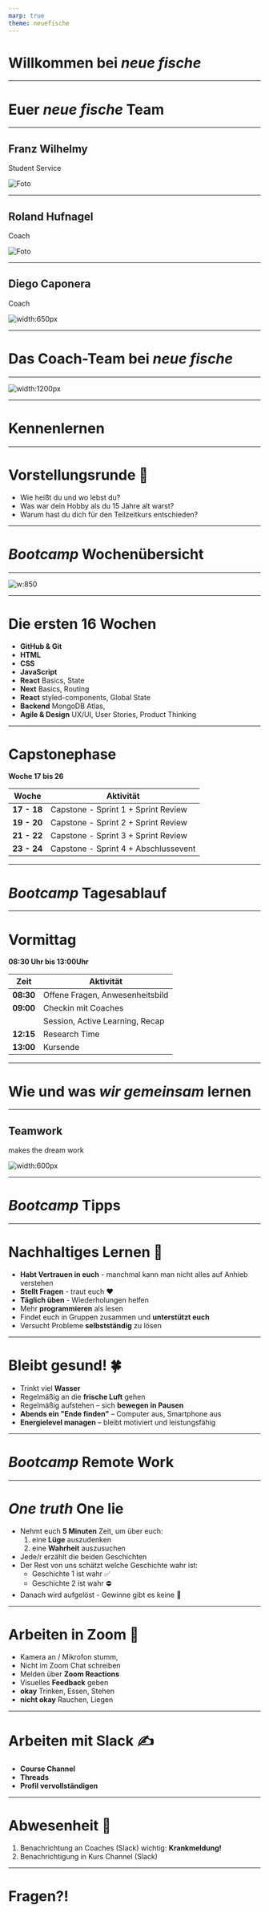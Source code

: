 ```yaml
---
marp: true
theme: neuefische
---
```


<!-- _class: intro-slide granite -->

# Willkommen bei _neue fische_

---

<!-- _class: big-headline granite -->

# Euer _neue fische_ Team

---

<!-- class: image-profile -->

## Franz Wilhelmy

Student Service

![Foto](images/franz_wilhelmy.jpg)

---

<!-- class: image-profile -->

## Roland Hufnagel

Coach

![Foto](images/roland_hufnagel.jpeg)

---

<!-- class: image-profile -->

## Diego Caponera

Coach

![width:650px](images/diego_caponera.jpeg)

---

<!-- _class: big-headline granite-->

# Das Coach-Team bei _neue fische_

---

<!-- _class: image-center -->

![width:1200px](images/neuefische_coaches_all.png)

---

<!-- _class: big-headline granite-->

# Kennenlernen

---

<!-- _class: bullet-points -->

# Vorstellungsrunde 👋

- Wie heißt du und wo lebst du?
- Was war dein Hobby als du 15 Jahre alt warst?
- Warum hast du dich für den Teilzeitkurs entschieden?

---

<!-- _class: big-headline granite-->

# _Bootcamp_ Wochenübersicht

---

<!-- _class: image-center -->

![w:850](images/course_schedule_part_time.png)

---

<!-- _class: bullet-points small-->

# Die ersten 16 Wochen

- **GitHub & Git**
- **HTML**
- **CSS**
- **JavaScript**
- **React** Basics, State
- **Next** Basics, Routing
- **React** styled-components, Global State
- **Backend** MongoDB Atlas,
- **Agile & Design** UX/UI, User Stories, Product Thinking

---

<!-- _class: bullet-points small-->

# Capstonephase

**Woche 17 bis 26**

| Woche       | Aktivität                            |
| ----------- | ------------------------------------ |
| **17 - 18** | Capstone - Sprint 1 + Sprint Review  |
| **19 - 20** | Capstone - Sprint 2 + Sprint Review  |
| **21 - 22** | Capstone - Sprint 3 + Sprint Review  |
| **23 - 24** | Capstone - Sprint 4 + Abschlussevent |

---

<!-- _class: big-headline granite-->

# _Bootcamp_ Tagesablauf

---

<!-- _class: bullet-points small-->

# Vormittag

**08:30 Uhr bis 13:00Uhr**

| Zeit      | Aktivität                       |
| --------- | ------------------------------- |
| **08:30** | Offene Fragen, Anwesenheitsbild |
| **09:00** | Checkin mit Coaches             |
|           | Session, Active Learning, Recap |
| **12:15** | Research Time                   |
| **13:00** | Kursende                        |

---

<!-- _class: big-headline granite-->

# Wie und was _wir gemeinsam_ lernen

---

## Teamwork

makes the dream work

![width:600px](images/team-work-dream-work.jpg)

---

<!-- _class: big-headline granite-->

# _Bootcamp_ Tipps

---

<!-- _class: bullet-points small-->

# Nachhaltiges Lernen 📖

- **Habt Vertrauen in euch** - manchmal kann man nicht
  alles auf Anhieb verstehen
- **Stellt Fragen** - traut euch ❤️
- **Täglich üben** - Wiederholungen helfen
- Mehr **programmieren** als lesen
- Findet euch in Gruppen zusammen und **unterstützt euch**
- Versucht Probleme **selbstständig** zu lösen

---

<!-- _class: bullet-points small-->

# Bleibt gesund! 🍀

- Trinkt viel **Wasser**
- Regelmäßig an die **frische Luft** gehen
- Regelmäßig aufstehen – sich **bewegen in Pausen**
- **Abends ein "Ende finden"** – Computer aus, Smartphone aus
- **Energielevel managen** – bleibt motiviert und leistungsfähig

---

<!-- _class: big-headline granite-->

# _Bootcamp_ Remote Work

---

<!-- _class: bullet-points small-->

# _One truth_ One lie

- Nehmt euch **5 Minuten** Zeit, um über euch:
  1. eine **Lüge** auszudenken
  2. eine **Wahrheit** auszusuchen
- Jede/r erzählt die beiden Geschichten
- Der Rest von uns schätzt welche Geschichte wahr ist:
  - Geschichte 1 ist wahr ✅
  - Geschichte 2 ist wahr ⛔️
- Danach wird aufgelöst - Gewinne gibt es keine 🙂

---

<!-- _class: bullet-points-->

# Arbeiten in Zoom 🎥

- Kamera an / Mikrofon stumm,
- Nicht im Zoom Chat schreiben
- Melden über **Zoom Reactions**
- Visuelles **Feedback** geben
- **okay** Trinken, Essen, Stehen
- **nicht okay** Rauchen, Liegen

---

<!-- _class: bullet-points-->

# Arbeiten mit Slack ✍️

- **Course Channel**
- **Threads**
- **Profil vervollständigen**

---

<!-- _class: bullet-points -->

# Abwesenheit 🤒

1. Benachrichtung an Coaches (Slack)
   wichtig: **Krankmeldung!**
2. Benachrichtigung in Kurs Channel (Slack)

---

<!-- _class: intro-slide granite -->

# Fragen?!
